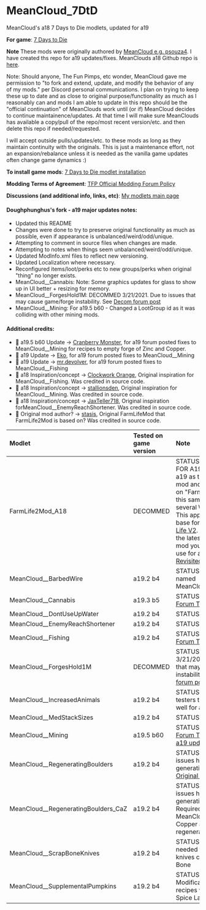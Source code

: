 # MeanCloud_7DtD
MeanCloud's a18 7 Days to Die modlets, updated for a19

**For game**: [7 Days to Die](https://7daystodie.com)

**Note**
These mods were originally authored by [MeanCloud  e.g. psouza4](https://community.7daystodie.com/profile/9310-psouza4). I have created ths repo for a19 updates/fixes.  MeanClouds a18 Github repo is [here](https://github.com/psouza4/MeanCloud_7DtD).

Note: Should anyone, The Fun Pimps, etc wonder, MeanCloud gave me permission to "to fork and extend, update, and modify the behavior of any of my mods." per Discord personal communications. I plan on trying to keep these up to date and as close to original purpose/functionality as much as I reasonably can and mods I am able to update in this repo should be the "official continuation" of MeanClouds work until (or if) MeanCloud decides to continue maintainence/updates.  At that time I will make sure MeanClouds has available a copy/pull of the repo/most recent version/etc. and then delete this repo if needed/requested.

I will accept outside pulls/updates/etc. to these mods as long as they maintain continuity with the originals.  This is just a maintenance effort, not an expansion/rebalance unless it is needed as the vanilla game updates often change game dynamics :)

**To install game mods**: [7 Days to Die modlet installation](https://gist.github.com/doughphunghus/a1907c5f63b5fe79bd823965328f25bf)

**Modding Terms of Agreement**: [TFP Official Modding Forum Policy ](https://community.7daystodie.com/topic/4189-tfp-official-modding-forum-policy/)

**Discussions (and additional info, links, etc)**: [My modlets main page](https://community.7daystodie.com/topic/17197-doughs-modlets)

#### Doughphunghus's fork - a19 major updates notes:
- Updated this README
- Changes were done to try to preserve original functionality as much as possible, even if appearance is unbalanced/weird/odd/unique.
- Attempting to comment in source files when changes are made.
- Attempting to notes when things seem unbalanced/weird/odd/unique.
- Updated ModInfo.xml files to reflect new versioning.
- Updated Localization where necessary.
- Reconfigured items/loot/perks etc to new groups/perks when original "thing" no longer exists.
- MeanCloud__Cannabis: Note: Some graphics updates for glass to show up in UI better + resizing for memory.
- MeanCloud__ForgesHold1M: DECOMMED 3/21/2021. Due to issues that may cause game/forge instability. See [Decom forum post](https://community.7daystodie.com/topic/17197-doughs-modlets/?do=findComment&comment=423131)
- MeanCloud__Mining: For a19.5 b60 - Changed a LootGroup id as it was colliding with other mining mods.

#### Additional credits:
- :clap: a19.5 b60 Update -> [Cranberry Monster](https://community.7daystodie.com/profile/78257-cranberry-monster/), for a19 forum posted fixes to MeanCloud__Mining for recipes to empty forge of Zinc and Copper.
- :clap: a19 Update -> [Eko](https://community.7daystodie.com/profile/6168-eko/), for a19 forum posted fixes to MeanCloud__Mining
- :clap: a19 Update -> [mr.devolver](https://community.7daystodie.com/profile/2392-mrdevolver/), for a19 forum posted fixes to MeanCloud__Fishing
- :clap: a18 Inspiration/concept -> [Clockwork Orange](https://community.7daystodie.com/profile/13959-clockwork-orange/), Original inspiration for MeanCloud__Fishing. Was credited in source code.
- :clap: a18 Inspiration/concept -> [stallionsden](https://community.7daystodie.com/profile/3039-stallionsden/), Original inspiration for MeanCloud__Mining. Was credited in source code.
- :clap: a18 Inspiration/concept -> [JaxTeller718](https://community.7daystodie.com/profile/13251-jaxteller718/), Original inspiration forMeanCloud__EnemyReachShortener. Was credited in source code.
- :clap: Original mod author? -> [stasis](https://community.7daystodie.com/profile/48364-stasis78/), Original FarmLifeMod that FarmLife2Mod is based on? Was credited in source code.

| Modlet | Tested on game version  | Note |
| :------------ | :------------- | :------------- |
| FarmLife2Mod_A18 | DECOMMED | STATUS: DECOMMED. NOT FOR A19. Will not convert to a19 as this is a very large mod and others are working on "Farm Life" mods from this same source. There are several WIP/not maintained. This appears to be the older base for MeanClouds [Farm Life V2](https://community.7daystodie.com/topic/12332-farm-life-v2). This appears to be the latest maintained farming mod you should probably use for a19+: [Farm Life Revisited](https://community.7daystodie.com/topic/23943-farm-life-revisited/)|
| MeanCloud__BarbedWire | a19.2 b4 | STATUS: Works. Originally named MeanCloud__BarbedWireA18 |
| MeanCloud__Cannabis | a19.3 b5 | STATUS: Works. [Original Forum Thread](https://community.7daystodie.com/topic/15554-meanclouds-cannabis-modlet-a18/)|
| MeanCloud__DontUseUpWater | a19.2 b4 | STATUS: Works. |
| MeanCloud__EnemyReachShortener | a19.2 b4 | STATUS: Works. |
| MeanCloud__Fishing | a19.2 b4 | STATUS: Works. [Original Forum Thread](https://community.7daystodie.com/topic/14889-meanclouds-fishing-modlet-a18/)|
| MeanCloud__ForgesHold1M | DECOMMED | STATUS: DECOMMED 3/21/2021. Due to issues that may cause game/forge instability in a19. See [Decom forum post](https://community.7daystodie.com/topic/17197-doughs-modlets/?do=findComment&comment=423131)|
| MeanCloud__IncreasedAnimals | a19.2 b4 | STATUS: Works. Need testers to validate it works well for all biomes.|
| MeanCloud__MedStackSizes | a19.2 b4 | STATUS: Works. |
| MeanCloud__Mining | a19.5 b60 | STATUS: Works. [Original Forum Thread](https://community.7daystodie.com/topic/15288-meanclouds-mining-modlet-a18-with-copper-zinc-and-excavators/). Applied [Eko's a19 updates](https://community.7daystodie.com/topic/15288-meanclouds-mining-modlet-a18-with-copper-zinc-and-excavators/?do=findComment&comment=381672)|
| MeanCloud__RegeneratingBoulders | a19.2 b4 | STATUS: ISSUES? May have issues halting RWG world generation? - Need testers! [Original Forum Thread](https://community.7daystodie.com/topic/14622-regenerating-boulders-modlet/)|
| MeanCloud__RegeneratingBoulders_CaZ | a19.2 b4 | STATUS: ISSUES? May have issues halting RWG world generation? - Need testers! Required mod: MeanCloud__Mining. Adds Copper and Zinc regenerating boulders |
| MeanCloud__ScrapBoneKnives | a19.2 b4 | STATUS: Works. May not be needed fo a19+ as Bone knives can be scrapped to Bone |
| MeanCloud__SupplementalPumpkins | a19.2 b4 | STATUS: Works. Modifications to pumpkin recipes with added Pumpkin Spice Latte recipe |
